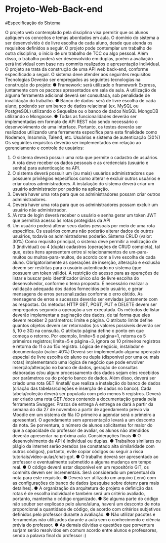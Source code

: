 # Projeto-Web-Back-end
#Especificação do Sistema

O projeto web contemplado pela disciplina visa permitir que os alunos apliquem os
conceitos e temas abordados em aula. O domínio do sistema a ser desenvolvido é de
livre escolha de cada aluno, desde que atenda os requisitos definidos a seguir. O
projeto pode contemplar um trabalho de outra disciplina, o início de um trabalho de
TCC ou algo pessoal. Além disso, o trabalho poderá ser desenvolvido em duplas,
porém a avaliação será individual com base nos commits realizados e apresentação
individual.
O projeto se trata da construção de uma API web back-end, conforme especificado a
seguir. O sistema deve atender aos seguintes requisitos:
Tecnologias
Deverão ser empregados as seguintes tecnologias na construção do projeto:
● Framework: será utilizado o framework Express, juntamente com os pacotes
apresentados em sala de aula. A utilização de alguma ferramenta adicional
deverá ser consultada, sob penalidade de invalidação do trabalho.
● Banco de dados: será de livre escolha de cada aluno, podendo ser um banco de
dados relacional (ex. MySQL ou PostgreSQL) utilizando o Sequelize ou o banco
de dados NoSQL MongoDB utilizando o Mongoose.
● Todas as funcionalidades deverão ser implementadas em formato de API REST
não sendo necessário o desenvolvimento de uma interface. Portanto, os testes
deverão ser realizados utilizando uma ferramenta específica para esta finalidade
como Nodemon, Insomnia, Talend, etc.
Usuários e sistema de autenticação (30%)
Os seguintes requisitos deverão ser implementados em relação ao gerenciamento e
controle de usuários:
1. O sistema deverá possuir uma rota que permite o cadastro de usuários. A rota
deve receber os dados pessoais e as credenciais (usuário e senha) para
autenticação na API.
2. O sistema deverá possuir um (ou mais) usuários administradores que possuem
privilégios específicos como alterar e excluir outros usuários e criar outros
administradores. A instalação do sistema deverá criar um usuário administrador
por padrão na aplicação.
3. Deverá haver uma rota para que os administradores possam criar outros
administradores.
4. Deverá haver uma rota para que os administradores possam excluir um usuário
não administrador.
5. /A rota de login deverá receber o usuário e senha gerar um token JWT que
permitirá acesso às rotas protegidas da API
6. Um usuário poderá alterar seus dados pessoais por meio de uma rota
específica. Os usuários comuns não poderão alterar dados de outros usuários,
todavia os administradores poderão.
Sistema CRUD (valor: 30%)
Como requisito principal, o sistema deve permitir a realização de 3 (individual) ou 4
(dupla) cadastros (operações de CRUD completa), tal que, estes itens apresentem
entre si relacionamentos de um-para-muitos ou muitos-para-muitos, de acordo com a
livre escolha de cada aluno. Obrigatoriamente as operações de inserção, alteração e
exclusão devem ser restritas para o usuário autenticado no sistema (que possuem um
token válido). A restrição do acesso para as operações de listar e buscar pelo
identificador único são de livre escolha do desenvolvedor, conforme o tema proposto.
É necessário realizar a validação adequada dos dados fornecidos pelo usuário, e gerar
mensagens de erros personalizadas conforme o erro obtido. As mensagens de erros e
sucessos deverão ser enviadas juntamente com as respostas. Os métodos HTTP GET,
POST, PUT e DELETE devem ser empregados segundo a operação a ser executada.
Os métodos de listar deverão implementar a paginação dos dados, de tal forma que
eles devem receber 2 parâmetros: limite e página. O atributo limite define quantos
objetos devem ser retornados (os valores possíveis deverão ser 5, 10 e 30) na
consulta. O atributo página define o ponto em que começa o retorno. Por exemplo,
limite=5 e página=1, retorna os 5 primeiros registros; limite=5 e página=3, ignora os 10
primeiros registros e retorna do 11
o ao 15o
registro.
Lógica de negócio, instalador e documentação (valor: 40%)
Deverá ser implementado alguma operação especial de livre escolha do aluno ou dupla
(disponível por uma ou mais rotas) implementando uma lógica de negócio que pode
envolver inserção/alteração no banco de dados, geração de consultas elaboradas e/ou
algum processamento dos dados sejam eles recebidos por parâmetros ou do próprio
banco de dados.
Além disso, deverá ser criado uma rota GET /install/ que realiza a instalação do banco
de dados (criação das tabelas/coleções e inserção de dados no banco). Cada
tabela/coleção deverá ser populada com pelo menos 5 registros.
Deverá ser criado uma rota GET /docs contendo a documentação gerada pela
ferramenta Swagger.
Prazos de entrega
A entrega se dará a partir da semana do dia 27 de novembro a partir de agendamento prévio
via Moodle em um sistema de fila (O primeiro a agendar será o primeiro a apresentar). O
agendamento sem apresentação levará a um desconto da nota. Se porventura, o número de
alunos solicitantes for maior do que a capacidade do professor de avaliar, os alunos não
atendidos deverão apresentar na próxima aula.
Considerações finais
● O desenvolvimento da API é individual ou duplas.
● Trabalhos similares ou plágio da internet serão zerados (se constatado alta
similaridade com outros códigos), portanto, evite copiar códigos ou seguir a risca
tutoriais/vídeo-aulas/chat-gpt.
● O trabalho deverá ser apresentado ao professor e eventualmente submetido a
alguma mudança em tempo real.
● O código deverá estar disponível em um repositório GIT, os commits devem ser
incrementais. Será considerado um percentual da nota para este requisito.
● Deverá ser utilizado um arquivo (.env) com as configurações do banco de dados
(pesquise sobre dotenv para mais detalhes).
● A organização da arquitetura do projeto e definição das rotas é de escolha
individual e também será um critério avaliado, portanto, mantenha o código
organizado.
● Se alguma parte do código não souber ser explicado pelo aluno/aluna, haverá
um desconto de nota proporcional a quantidade de código, de acordo com
critérios subjetivos definidos pelo professor durante a avaliação.
● Não utilizar pacotes e ferramentas não utilizados durante a aula sem o
conhecimento e ciência prévia do professor.
● As demais dúvidas e questões que porventura surjam serão resolvidos em
comum acordo entre alunos e professores, sendo a palavra final do professor :)
